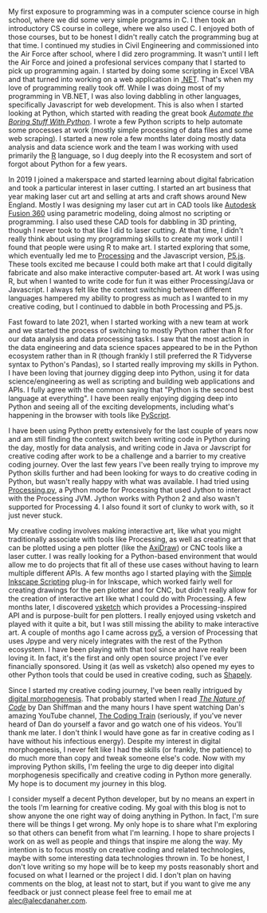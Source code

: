 <!--
.. title: My Journey with Programming, Python, and Creative Coding
.. slug: my-journey-with-programming-python-and-creative-coding
.. date: 2024-02-10 10:00:00 UTC-05:00
.. tags: python,creative coding,art,personal
.. category:
.. link:
.. description: My peronal journey with programming, Python, and creative coding as well as what I want this blog to be.
.. type: text
-->

My first exposure to programming was in a computer science course in high school, where we did some very simple programs in C. I then took an introductory CS course in college, where we also used C. I enjoyed both of those courses, but to be honest I didn't really catch the programming bug at that time. I continued my studies in Civil Engineering and commissioned into the Air Force after school, where I did zero programming. It wasn't until I left the Air Force and joined a profesional services company that I started to pick up programming again. I started by doing some scripting in Excel VBA and that turned into working on a web application in [.NET](https://dotnet.microsoft.com/en-us/). That's when my love of programming really took off. While I was doing most of my programming in VB.NET, I was also loving dabbling in other languages, specifically Javascript for web development. This is also when I started looking at Python, which started with reading the great book [_Automate the Boring Stuff With Python_](https://automatetheboringstuff.com/). I wrote a few Python scripts to help automate some processes at work (mostly simple processing of data files and some web scraping). I started a new role a few months later doing mostly data analysis and data science work and the team I was working with used primarily the [R](https://www.r-project.org/) language, so I dug deeply into the R ecosystem and sort of forgot about Python for a few years.

In 2019 I joined a makerspace and started learning about digital fabrication and took a particular interest in laser cutting. I started an art business that year making laser cut art and selling at arts and craft shows around New England. Mostly I was designing my laser cut art in CAD tools like [Autodesk Fusion 360](https://www.autodesk.com/products/fusion-360/overview) using parametric modeling, doing almost no scripting or programming. I also used these CAD tools for dabbling in 3D printing, though I never took to that like I did to laser cutting. At that time, I didn't really think about using my programming skills to create my work until I found that people were using R to make art. I started exploring that some, which eventually led me to [Processing](https://processing.org/) and the Javascript version, [P5.js](https://p5js.org/). These tools excited me because I could both make art that I could digitally fabricate and also make interactive computer-based art. At work I was using R, but when I wanted to write code for fun it was either Processing/Java or Javascript. I always felt like the context switching between different languages hampered my ability to progress as much as I wanted to in my creative coding, but I continued to dabble in both Processing and P5.js.

Fast foward to late 2021, when I started working with a new team at work and we started the process of switching to mostly Python rather than R for our data analysis and data processing tasks. I saw that the most action in the data engineering and data science spaces appeared to be in the Python ecosystem rather than in R (though frankly I still preferred the R Tidyverse syntax to Python's Pandas), so I started really improving my skills in Python. I have been loving that journey digging deep into Python, using it for data science/engineering as well as scripting and building web applications and APIs. I fully agree with the common saying that "Python is the second best language at everything". I have been really enjoying digging deep into Python and seeing all of the exciting developments, including what's happening in the browser with tools like [PyScript](https://pyscript.net/).

I have been using Python pretty extensively for the last couple of years now and am still finding the context switch been writing code in Python during the day, mostly for data analysis, and writing code in Java or Javscript for creative coding after work to be a challenge and a barrier to my creative coding journey. Over the last few years I've been really trying to improve my Python skills further and had been looking for ways to do creative coding in Python, but wasn't really happy with what was available. I had tried using [Processing.py](https://py.processing.org/), a Python mode for Processing that used Jython to interact with the Processing JVM. Jython works with Python 2 and also wasn't supported for Processing 4. I also found it sort of clunky to work with, so it just never stuck.

My creative coding involves making interactive art, like what you might traditionally associate with tools like Processing, as well as creating art that can be plotted using a pen plotter (like the [AxiDraw](https://axidraw.com/)) or CNC tools like a laser cutter. I was really looking for a Python-based environment that would allow me to do projects that fit all of these use cases without having to learn multiple different APIs. A few months ago I started playing with the [Simple Inkscape Scripting](https://inkscape.org/~pakin/%E2%98%85simple-inkscape-scripting) plug-in for Inkscape, which worked fairly well for creating drawings for the pen plotter and for CNC, but didn't really allow for the creation of interactive art like what I could do with Processing. A few months later, I discovered [vsketch](https://vsketch.readthedocs.io/en/latest/) which provides a Processing-inspired API and is purpose-built for pen plotters. I really enjoyed using vsketch and played with it quite a bit, but I was still missing the ability to make interactive art. A couple of months ago I came across [py5](https://py5coding.org/), a version of Processing that uses Jpype and very nicely integrates with the rest of the Python ecosystem. I have been playing with that tool since and have really been loving it. In fact, it's the first and only open source project I've ever financially sponsored. Using it (as well as vsketch) also opened my eyes to other Python tools that could be used in creative coding, such as [Shapely](https://shapely.readthedocs.io/en/stable/).

Since I started my creative coding journey, I've been really intrigued by [digital morphogenesis](https://en.wikipedia.org/wiki/Digital_morphogenesis). That probably started when I read [_The Nature of Code_](https://natureofcode.com/) by Dan Shiffman and the many hours I have spent watching Dan's amazing YouTube channel, [The Coding Train](https://www.youtube.com/channel/UCvjgXvBlbQiydffZU7m1_aw) (seriously, if you've never heard of Dan do yourself a favor and go watch one of his videos. You'll thank me later. I don't think I would have gone as far in creative coding as I have without his infectious energy). Despite my interest in digital morphogenesis, I never felt like I had the skills (or frankly, the patience) to do much more than copy and tweak someone else's code. Now with my improving Python skills, I'm feeling the urge to dig deeper into digital morphogenesis specifically and creative coding in Python more generally. My hope is to document my journey in this blog.

I consider myself a decent Python developer, but by no means an expert in the tools I'm learning for creative coding. My goal with this blog is not to show anyone the one right way of doing anything in Python. In fact, I'm sure there will be things I get wrong. My only hope is to share what I'm exploring so that others can benefit from what I'm learning. I hope to share projects I work on as well as people and things that inspire me along the way. My intention is to focus mostly on creative coding and related technologies, maybe with some interesting data technologies thrown in. To be honest, I don't love writing so my hope will be to keep my posts reasonably short and focused on what I learned or the project I did. I don't plan on having comments on the blog, at least not to start, but if you want to give me any feedback or just connect please feel free to email me at alec@alecdanaher.com.
